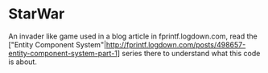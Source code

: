 # StarWar
An invader like game used in a blog article in fprintf.logdown.com, read the ["Entity Component System"|http://fprintf.logdown.com/posts/498657-entity-component-system-part-1] series there to understand what this code is about.
